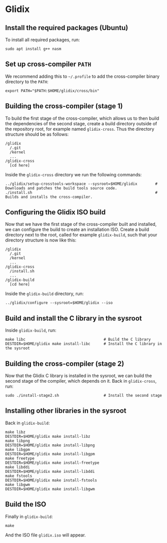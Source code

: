 # Glidix

## Install the required packages (Ubuntu)

To install all required packages, run:

```
sudo apt install g++ nasm
```

## Set up cross-compiler `PATH`

We recommend adding this to `~/.profile` to add the cross-compiler binary directory to the `PATH`:

```
export PATH="$PATH:$HOME/glidix/cross/bin"
```

## Building the cross-compiler (stage 1)

To build the first stage of the cross-compiler, which allows us to then build the dependencies of the second stage,
create a build directory outside of the repository root, for example named `glidix-cross`. Thus the directory structure
should be as follows:

```
/glidix
  /.git
  /kernel
  ...
/glidix-cross
  [cd here]
```

Inside the `glidix-cross` directory we run the following commands:

```
../glidix/setup-crosstools-workspace --sysroot=$HOME/glidix        # Downloads and patches the build tools source code.
./install.sh                                                       # Builds and installs the cross-compiler.
```

## Configuring the Glidix ISO build

Now that we have the first stage of the cross-compiler built and installed, we can configure the build to create an
installation ISO. Create a build directory next to the root, called for example `glidix-build`, such that your directory
structure is now like this:

```
/glidix
  /.git
  /kernel
  ...
/glidix-cross
  /install.sh
  ...
/glidix-build
  [cd here]
```

Inside the `glidix-build` directory, run:

```
../glidix/configure --sysroot=$HOME/glidix --iso
```

## Build and install the C library in the sysroot

Inside `glidix-build`, run:

```
make libc                                   # Build the C library
DESTDIR=$HOME/glidix make install-libc      # Install the C library in the sysroot
```

## Building the cross-compiler (stage 2)

Now that the Glidix C library is installed in the sysroot, we can build the second stage of the compiler,
which depends on it. Back in `glidix-cross`, run:

```
sudo ./install-stage2.sh                    # Install the second stage
```

## Installing other libraries in the sysroot

Back in `glidix-build`:

```
make libz
DESTDIR=$HOME/glidix make install-libz
make libpng
DESTDIR=$HOME/glidix make install-libpng
make libgpm
DESTDIR=$HOME/glidix make install-libgpm
make freetype
DESTDIR=$HOME/glidix make install-freetype
make libddi
DESTDIR=$HOME/glidix make install-libddi
make fstools
DESTDIR=$HOME/glidix make install-fstools
make libgwm
DESTDIR=$HOME/glidix make install-libgwm
```

## Build the ISO

Finally in `glidix-build`:

```
make
```

And the ISO file `glidix.iso` will appear.